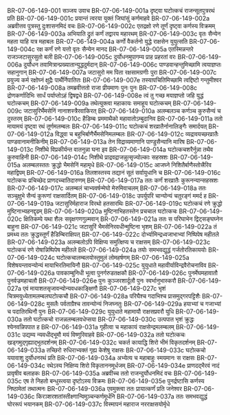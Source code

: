 BR-07-06-149-001  सञ्जय उवाच
BR-07-06-149-001a दृष्ट्वा घटोत्कचं राजन्सूतपुत्ररथं प्रति
BR-07-06-149-001c प्रयान्तं त्वरया युक्तं जिघांसुं कर्णमाहवे
BR-07-06-149-002a अब्रवीत्तव पुत्रस्तु दुःशासनमिदं वचः
BR-07-06-149-002c एतद्रक्षो रणे तूर्णं दृष्ट्वा कर्णस्य विक्रमम्
BR-07-06-149-003a अभियाति द्रुतं कर्णं तद्वारय महारथम्
BR-07-06-149-003c वृतः सैन्येन महता याहि यत्र महाबलः
BR-07-06-149-004a कर्णो वैकर्तनो युद्धे राक्षसेन युयुत्सति
BR-07-06-149-004c रक्ष कर्णं रणे यत्तो वृतः सैन्येन मानद
BR-07-06-149-005a एतस्मिन्नन्तरे राजञ्जटासुरसुतो बली
BR-07-06-149-005c दुर्योधनमुपागम्य प्राह प्रहरतां वरः
BR-07-06-149-006a दुर्योधन तवामित्रान्प्रख्यातान्युद्धदुर्मदान्
BR-07-06-149-006c पाण्डवान्हन्तुमिच्छामि त्वयाज्ञप्तः सहानुगान्
BR-07-06-149-007a जटासुरो मम पिता रक्षसामग्रणीः पुरा
BR-07-06-149-007c प्रयुज्य कर्म रक्षोघ्नं क्षुद्रैः पार्थैर्निपातितः
BR-07-06-149-007e तस्यापचितिमिच्छामि त्वद्दिष्टो गन्तुमीश्वर
BR-07-06-149-008a तमब्रवीत्ततो राजा प्रीयमाणः पुनः पुनः
BR-07-06-149-008c द्रोणकर्णादिभिः सार्धं पर्याप्तोऽहं द्विषद्वधे
BR-07-06-149-008e त्वं तु गच्छ मयाज्ञप्तो जहि युद्धं घटोत्कचम्
BR-07-06-149-009a तथेत्युक्त्वा महाकायः समाहूय घटोत्कचम्
BR-07-06-149-009c जटासुरिर्भैमसेनिं नानाशस्त्रैरवाकिरत्
BR-07-06-149-010a अलम्बलञ्च कर्णञ्च कुरुसैन्यं च दुस्तरम्
BR-07-06-149-010c हैडिम्बः प्रममाथैको महावातोऽम्बुदानिव
BR-07-06-149-011a ततो मायामयं दृष्ट्वा रथं तूर्णमलम्बलः
BR-07-06-149-011c घटोत्कचं शरव्रातैर्नानालिङ्गैः समार्दयत्
BR-07-06-149-012a विद्ध्वा च बहुभिर्बाणैर्भैमसेनिमलम्बलः
BR-07-06-149-012c व्यद्रावयच्छरव्रातैः पाण्डवानामनीकिनीम्
BR-07-06-149-013a तेन विद्राव्यमाणानि पाण्डुसैन्यानि मारिष
BR-07-06-149-013c निशीथे विप्रकीर्यन्त वातनुन्ना घना इव
BR-07-06-149-014a घटोत्कचशरैर्नुन्ना तथैव कुरुवाहिनी
BR-07-06-149-014c निशीथे प्राद्रवद्राजन्नुत्सृज्योल्काः सहस्रशः
BR-07-06-149-015a अलम्बलस्ततः क्रुद्धो भैमसेनिं महामृधे
BR-07-06-149-015c आजघ्ने निशितैर्बाणैस्तोत्त्रैरिव महाद्विपम्
BR-07-06-149-016a तिलशस्तस्य तद्यानं सूतं सर्वायुधानि च
BR-07-06-149-016c घटोत्कचः प्रचिच्छेद प्राणदच्चातिदारुणम्
BR-07-06-149-017a ततः कर्णं शरव्रातैः कुरूनन्यान्सहस्रशः
BR-07-06-149-017c अलम्बलं चाभ्यवर्षन्मेघो मेरुमिवाचलम्
BR-07-06-149-018a ततः सञ्चुक्षुभे सैन्यं कुरूणां राक्षसार्दितम्
BR-07-06-149-018c उपर्युपरि चान्योन्यं चतुरङ्गं ममर्द ह
BR-07-06-149-019a जटासुरिर्महाराज विरथो हतसारथिः
BR-07-06-149-019c घटोत्कचं रणे क्रुद्धो मुष्टिनाभ्यहनद्दृढम्
BR-07-06-149-020a मुष्टिनाभिहतस्तेन प्रचचाल घटोत्कचः
BR-07-06-149-020c क्षितिकम्पे यथा शैलः सवृक्षगणगुल्मवान्
BR-07-06-149-021a ततः स परिघाभेन द्विट्सङ्घघ्नेन बाहुना
BR-07-06-149-021c जटासुरिं भैमसेनिरवधीन्मुष्टिना भृशम्
BR-07-06-149-022a तं प्रमथ्य ततः क्रुद्धस्तूर्णं हैडिम्बिराक्षिपत्
BR-07-06-149-022c दोर्भ्यामिन्द्रध्वजाभाभ्यां निष्पिपेष महीतले
BR-07-06-149-023a अलम्बलोऽपि विक्षिप्य समुत्क्षिप्य च राक्षसम्
BR-07-06-149-023c घटोत्कचं रणे रोषान्निष्पिपेष महीतले
BR-07-06-149-024a तयोः समभवद्युद्धं गर्जतोरतिकाययोः
BR-07-06-149-024c घटोत्कचालम्बलयोस्तुमुलं लोमहर्षणम्
BR-07-06-149-025a विशेषयन्तावन्योन्यं मायाभिरतिमायिनौ
BR-07-06-149-025c युयुधाते महावीर्याविन्द्रवैरोचनाविव
BR-07-06-149-026a पावकाम्बुनिधी भूत्वा पुनर्गरुडतक्षकौ
BR-07-06-149-026c पुनर्मेघमहावातौ पुनर्वज्रमहाचलौ
BR-07-06-149-026e पुनः कुञ्जरशार्दूलौ पुनः स्वर्भानुभास्करौ
BR-07-06-149-027a एवं मायाशतसृजावन्योन्यवधकाङ्क्षिणौ
BR-07-06-149-027c भृशं चित्रमयुध्येतामलम्बलघटोत्कचौ
BR-07-06-149-028a परिघैश्च गदाभिश्च प्रासमुद्गरपट्टिशैः
BR-07-06-149-028c मुसलैः पर्वताग्रैश्च तावन्योन्यं निजघ्नतुः
BR-07-06-149-029a हयाभ्यां च गजाभ्यां च पदातिरथिनौ पुनः
BR-07-06-149-029c युयुधाते महामायौ राक्षसप्रवरौ युधि
BR-07-06-149-030a ततो घटोत्कचो राजन्नलम्बलवधेप्सया
BR-07-06-149-030c उत्पपात भृशं क्रुद्धः श्येनवन्निपपात ह
BR-07-06-149-031a गृहीत्वा च महाकायं राक्षसेन्द्रमलम्बलम्
BR-07-06-149-031c उद्यम्य न्यवधीद्भूमौ मयं विष्णुरिवाहवे
BR-07-06-149-032a ततो घटोत्कचः खड्गमुद्गृह्याद्भुतदर्शनम्
BR-07-06-149-032c चकर्त कायाद्धि शिरो भीमं विकृतदर्शनम्
BR-07-06-149-033a तच्छिरो रुधिराभ्यक्तं गृह्य केशेषु राक्षसः
BR-07-06-149-033c घटोत्कचो ययावाशु दुर्योधनरथं प्रति
BR-07-06-149-034a अभ्येत्य च महाबाहुः स्मयमानः स राक्षसः
BR-07-06-149-034c रथेऽस्य निक्षिप्य शिरो विकृताननमूर्धजम्
BR-07-06-149-034e प्राणदद्भैरवं नादं प्रावृषीव बलाहकः
BR-07-06-149-035a अब्रवीच्च ततो राजन्दुर्योधनमिदं वचः
BR-07-06-149-035c एष ते निहतो बन्धुस्त्वया दृष्टोऽस्य विक्रमः
BR-07-06-149-035e पुनर्द्रष्टासि कर्णस्य निष्ठामेतां तथात्मनः
BR-07-06-149-036a एवमुक्त्वा ततः प्रायात्कर्णं प्रति जनेश्वर
BR-07-06-149-036c किरञ्शरशतांस्तीक्ष्णान्विमुञ्चन्कर्णमूर्धनि
BR-07-06-149-037a ततः समभवद्युद्धं घोररूपं भयानकम्
BR-07-06-149-037c विस्मापनं महाराज नरराक्षसयोर्मृधे

